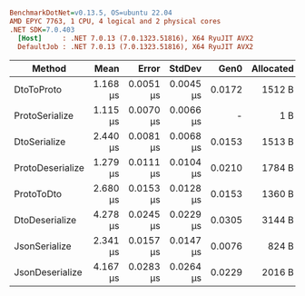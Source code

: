 ``` ini

BenchmarkDotNet=v0.13.5, OS=ubuntu 22.04
AMD EPYC 7763, 1 CPU, 4 logical and 2 physical cores
.NET SDK=7.0.403
  [Host]     : .NET 7.0.13 (7.0.1323.51816), X64 RyuJIT AVX2
  DefaultJob : .NET 7.0.13 (7.0.1323.51816), X64 RyuJIT AVX2


```
|           Method |     Mean |     Error |    StdDev |   Gen0 | Allocated |
|----------------- |---------:|----------:|----------:|-------:|----------:|
|       DtoToProto | 1.168 μs | 0.0051 μs | 0.0045 μs | 0.0172 |    1512 B |
|   ProtoSerialize | 1.115 μs | 0.0070 μs | 0.0066 μs |      - |       1 B |
|     DtoSerialize | 2.440 μs | 0.0081 μs | 0.0068 μs | 0.0153 |    1513 B |
| ProtoDeserialize | 1.279 μs | 0.0111 μs | 0.0104 μs | 0.0210 |    1784 B |
|       ProtoToDto | 2.680 μs | 0.0153 μs | 0.0128 μs | 0.0153 |    1360 B |
|   DtoDeserialize | 4.278 μs | 0.0245 μs | 0.0229 μs | 0.0305 |    3144 B |
|    JsonSerialize | 2.341 μs | 0.0157 μs | 0.0147 μs | 0.0076 |     824 B |
|  JsonDeserialize | 4.167 μs | 0.0283 μs | 0.0264 μs | 0.0229 |    2016 B |
